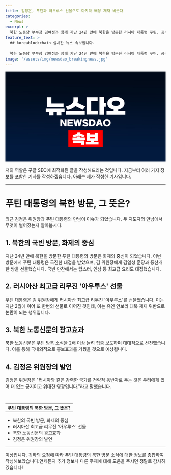```yaml
---
title: 김정은, 푸틴과 아우루스 선물으로 마지막 배웅 제재 비웃다
categories:
  - News
excerpt: >
  북한 노동당 부부장 김여정과 함께 지난 24년 만에 북한을 방문한 러시아 대통령 푸틴. 공식적인 국빈 방문을 마친 뒤, 김정은 위원장은 직접 활주로까지 나와 푸틴을 배웅했으며, 평양 시민들도 마지막 순간까지 푸틴을 환송했다. 이번 방문에서 푸틴은 김 위원장에게 '아우루스' 리무진을 선물했는데, 이는 유엔 안보리 대북 제재 위반을 무시한 행위로 해석되고 있다.북한 노동신문은 푸틴 방북 소식을 2배 이상 확대해 선전적으로 보도했다.
feature_text: >
  ## koreablockchain 실시간 뉴스 속보입니다.

  북한 노동당 부부장 김여정과 함께 지난 24년 만에 북한을 방문한 러시아 대통령 푸틴. 공식적인 국빈 방문을 마친 뒤, 김정은 위원장은 직접 활주로까지 나와 푸틴을 배웅했으며, 평양 시민들도 마지막 순간까지 푸틴을 환송했다. 이번 방문에서 푸틴은 김 위원장에게 '아우루스' 리무진을 선물했는데, 이는 유엔 안보리 대북 제재 위반을 무시한 행위로 해석되고 있다.북한 노동신문은 푸틴 방북 소식을 2배 이상 확대해 선전적으로 보도했다.
image: '/assets/img/newsdao_breakingnews.jpg'
---
```


<p><img src="/assets/img/newsdao_breakingnews.jpg" alt="koreablockchain 속보" /></p>

<p>저의 역할은 구글 SEO에 최적화된 글을 작성해드리는 것입니다. 지금부터 여러 가지 정보를 포함한 기사를 작성하겠습니다. 아래는 제가 작성한 기사입니다.</p>

<hr />

<h1>푸틴 대통령의 북한 방문, 그 뜻은?</h1>

<p data-ke-size="size16">최근 김정은 위원장과 푸틴 대통령의 만남이 이슈가 되었습니다. 두 지도자의 만남에서 무엇이 벌어졌는지 알아봅시다.</p>

<h2 data-ke-size="size26">1. 북한의 국빈 방문, 화제의 중심</h2>

<p data-ke-size="size16">지난 24년 만에 북한을 방문한 푸틴 대통령의 방문은 화제의 중심이 되었습니다. 이번 방문에서 푸틴 대통령은 극진한 대접을 받았으며, 김 위원장에게 김일성 훈장과 풍산개 한 쌍을 선물했습니다. 국빈 만찬에서는 랍스터, 인삼 등 최고급 요리도 대접했습니다.</p>

<h2 data-ke-size="size26">2. 러시아산 최고급 리무진 '아우루스' 선물</h2>

<p data-ke-size="size16">푸틴 대통령은 김 위원장에게 러시아산 최고급 리무진 '아우루스'를 선물했습니다. 이는 지난 2월에 이어 또 한번의 선물로 이어진 것인데, 이는 유엔 안보리 대북 제재 위반으로 논란이 되는 행위입니다.</p>

<h2 data-ke-size="size26">3. 북한 노동신문의 광고효과</h2>

<p data-ke-size="size16">북한 노동신문은 푸틴 방북 소식을 2배 이상 늘려 집중 보도하며 대대적으로 선전했습니다. 이를 통해 국내외적으로 홍보효과를 거뒀을 것으로 예상됩니다.</p>

<h2 data-ke-size="size26">4. 김정은 위원장의 발언</h2>

<p data-ke-size="size16">김정은 위원장은 "러시아와 같은 강력한 국가를 전략적 동반자로 두는 것은 우리에게 있어 더 없는 긍지이고 위대한 영광입니다."라고 말했습니다.</p>

<p data-ke-size="size16">&nbsp;</p>

<table>
   <tbody>
      <tr>
         <td style="text-align: center; height: 17px;"><b>푸틴 대통령의 북한 방문, 그 뜻은?</b></td>
      </tr>
   </tbody>
</table>

<ul>
   <li>북한의 국빈 방문, 화제의 중심</li>
   <li>러시아산 최고급 리무진 '아우루스' 선물</li>
   <li>북한 노동신문의 광고효과</li>
   <li>김정은 위원장의 발언</li>
</ul>

<hr>

<p>이상입니다. 귀하의 요청에 따라 푸틴 대통령의 북한 방문 소식에 대한 정보를 종합하여 작성해보았습니다.언제든지 추가 정보나 다른 주제에 대해 도움을 주시면 정말로 감사하겠습니다!</p>

